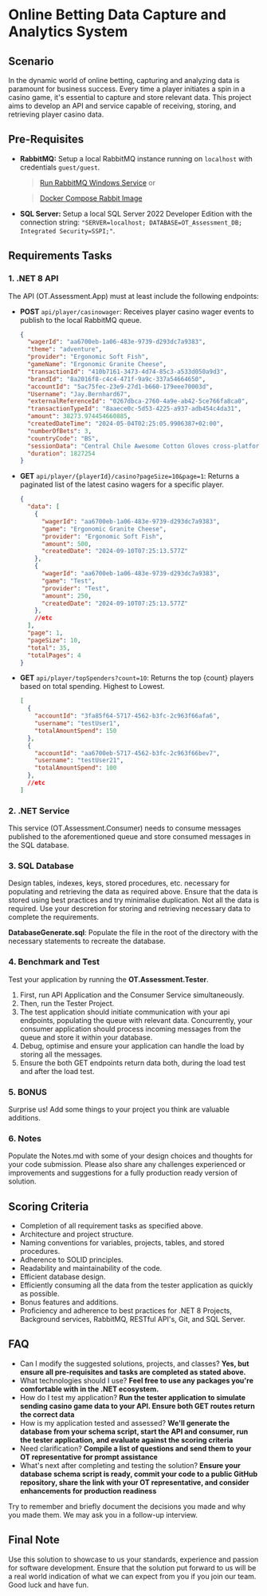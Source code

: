 # Online Betting Data Capture and Analytics System

## Scenario
In the dynamic world of online betting, capturing and analyzing data is paramount for business success. Every time a player initiates a spin in a casino game, it's essential to capture and store relevant data. This project aims to develop an API and service capable of receiving, storing, and retrieving player casino data.

## Pre-Requisites
- **RabbitMQ:** Setup a local RabbitMQ instance running on `localhost` with credentials `guest/guest`.
    > [Run RabbitMQ Windows Service](https://www.rabbitmq.com/docs/install-windows#installer) or
 
    > [Docker Compose Rabbit Image](docker/RabbitMQ/docker-up.bat)
- **SQL Server:** Setup a local SQL Server 2022 Developer Edition with the connection string: `"SERVER=localhost; DATABASE=OT_Assessment_DB; Integrated Security=SSPI;"`.

## Requirements Tasks
### 1. .NET 8 API 
The API (OT.Assessment.App) must at least include the following endpoints:
- **POST** `api/player/casinowager`: Receives player casino wager events to publish to the local RabbitMQ queue.
    ```json
    {
      "wagerId": "aa6700eb-1a06-483e-9739-d293dc7a9383",
      "theme": "adventure",
      "provider": "Ergonomic Soft Fish",
      "gameName": "Ergonomic Granite Cheese",
      "transactionId": "410b7161-3473-4d74-85c3-a533d050a9d3",
      "brandId": "8a2016f8-c4c4-471f-9a9c-337a54664650",
      "accountId": "5ac75fec-23e9-27d1-b660-179eee70003d",
      "Username": "Jay.Bernhard67",
      "externalReferenceId": "0267dbca-2760-4a9e-ab42-5ce766fa8ca0",
      "transactionTypeId": "8aaece0c-5d53-4225-a937-adb454c4da31",
      "amount": 38273.974454660885,
      "createdDateTime": "2024-05-04T02:25:05.9906387+02:00",
      "numberOfBets": 3,
      "countryCode": "BS",
      "sessionData": "Central Chile Awesome Cotton Gloves cross-platform Handmade Rubber Shoes portals leading-edge Coordinator Data Producer end-to-end encoding Gorgeous Clothing View Health, Outdoors & Music embrace Metrics Facilitator morph",
      "duration": 1827254
    }
    ```
- **GET** `api/player/{playerId}/casino?pageSize=10&page=1`: Returns a paginated list of the latest casino wagers for a specific player.
    ```json
    {
      "data": [
        {
          "wagerId": "aa6700eb-1a06-483e-9739-d293dc7a9383",
          "game": "Ergonomic Granite Cheese",
          "provider": "Ergonomic Soft Fish",
          "amount": 500,
          "createdDate": "2024-09-10T07:25:13.577Z"
        },
        {
          "wagerId": "aa6700eb-1a06-483e-9739-d293dc7a9383",
          "game": "Test",
          "provider": "Test",
          "amount": 250,
          "createdDate": "2024-09-10T07:25:13.577Z"
        },
        //etc
      ],
      "page": 1,
      "pageSize": 10,
      "total": 35,
      "totalPages": 4
    }
    ```
- **GET** `api/player/topSpenders?count=10`: Returns the top {count} players based on total spending. Highest to Lowest.
    ```json
    [
      {
        "accountId": "3fa85f64-5717-4562-b3fc-2c963f66afa6",
        "username": "testUser1",
        "totalAmountSpend": 150
      },
      {
        "accountId": "aa6700eb-5717-4562-b3fc-2c963f66bev7",
        "username": "testUser21",
        "totalAmountSpend": 100
      },
      //etc
    ]
    ```

### 2. .NET Service
This service (OT.Assessment.Consumer) needs to consume messages published to the aforementioned queue and store consumed messages in the SQL database.

### 3. SQL Database
Design tables, indexes, keys, stored procedures, etc. necessary for populating and retrieving the data as required above. Ensure that the data is stored using best practices and try minimalise duplication. Not all the data is required. Use your descretion for storing and retrieving necessary data to complete the requirements.

**DatabaseGenerate.sql**: Populate the file in the root of the directory with the necessary statements to recreate the database.

### 4. Benchmark and Test
Test your application by running the <b>OT.Assessment.Tester</b>.

1. First, run API Application and the Consumer Service simultaneously.
2. Then, run the Tester Project. 
3. The test application should initiate communication with your api endpoints, populating the queue with relevant data. Concurrently, your consumer application should process incoming messages from the queue and store it within your database.
4. Debug, optimise and ensure your application can handle the load by storing all the messages.
5. Ensure the both GET endpoints return data both, during the load test and after the load test.

### 5. BONUS
Surprise us! Add some things to your project you think are valuable additions.

### 6. Notes
Populate the Notes.md with some of your design choices and thoughts for your code submission. Please also share any challenges experienced or improvements and suggestions for a fully production ready version of solution.

## Scoring Criteria
- Completion of all requirement tasks as specified above.
- Architecture and project structure.
- Naming conventions for variables, projects, tables, and stored procedures.
- Adherence to SOLID principles.
- Readability and maintainability of the code.
- Efficient database design.
- Efficiently consuming all the data from the tester application as quickly as possible.
- Bonus features and additions.
- Proficiency and adherence to best practices for .NET 8 Projects, Background services, RabbitMQ, RESTful API's, Git, and SQL Server.

## FAQ
- Can I modify the suggested solutions, projects, and classes? <b> Yes, but ensure all pre-requisites and tasks are completed as stated above.</b>
- What technologies should I use? <b>Feel free to use any packages you're comfortable with in the .NET ecosystem.</b>
- How do I test my application? <b>Run the tester application to simulate sending casino game data to your API. Ensure both GET routes return the correct data</b>
- How is my application tested and assessed? <b>We'll generate the database from your schema script, start the API and consumer, run the tester application, and evaluate against the scoring criteria</b>
- Need clarification? <b>Compile a list of questions and send them to your OT representative for prompt assistance</b>
- What's next after completing and testing the solution? <b>Ensure your database schema script is ready, commit your code to a public GitHub repository, share the link with your OT representative, and consider enhancements for production readiness</b>

Try to remember and briefly document the decisions you made and why you made them. We may ask you in a follow-up interview.

## Final Note
Use this solution to showcase to us your standards, experience and passion for software development. Ensure that the solution put forward to us will be a real world indication of what we can expect from you if you join our team. Good luck and have fun.
